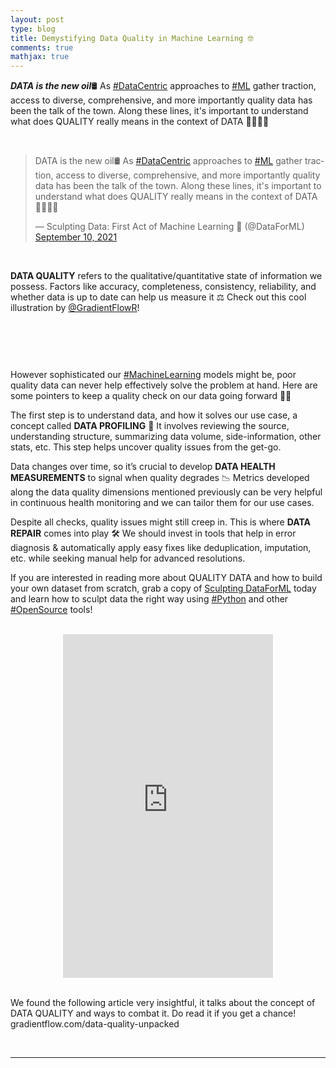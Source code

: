 ```yaml
---
layout: post
type: blog
title: Demystifying Data Quality in Machine Learning 🤓
comments: true
mathjax: true
---
```


<p><strong><em>DATA is the new oil</em></strong>🛢️ As <a href="https://twitter.com/hashtag/DataCentric">#DataCentric</a> approaches to <a href="https://twitter.com/hashtag/ML">#ML</a> gather traction, access to diverse, comprehensive, and more importantly quality data has been the talk of the town. Along these lines, it's important to understand what does QUALITY really means in the context of DATA 🔢🧵👇🏻</p>

</br>

<blockquote class="twitter-tweet"><p lang="en" dir="ltr">DATA is the new oil🛢️ As <a href="https://twitter.com/hashtag/DataCentric?src=hash&amp;ref_src=twsrc%5Etfw">#DataCentric</a> approaches to <a href="https://twitter.com/hashtag/ML?src=hash&amp;ref_src=twsrc%5Etfw">#ML</a> gather traction, access to diverse, comprehensive, and more importantly quality data has been the talk of the town. Along these lines, it&#39;s important to understand what does QUALITY really means in the context of DATA 🔢🧵👇🏻</p>&mdash; Sculpting Data: First Act of Machine Learning 📖 (@DataForML) <a href="https://twitter.com/DataForML/status/1436215505782673421?ref_src=twsrc%5Etfw">September 10, 2021</a></blockquote> <script async src="https://platform.twitter.com/widgets.js" charset="utf-8"></script>

</br>

<p><strong>DATA QUALITY</strong> refers to the qualitative/quantitative state of information we possess. Factors like accuracy, completeness, consistency, reliability, and whether data is up to date can help us measure it ⚖️ Check out this cool illustration by <a href="https://twitter.com/GradientFlowR">@GradientFlowR</a>!</p>

</br>

<figure class="wp-block-image"><img src="https://pbs.twimg.com/media/E-50EQxVIAA--sb.jpg" alt=""/></figure>

</br>

<p>However sophisticated our <a href="https://twitter.com/hashtag/MachineLearning">#MachineLearning</a> models might be, poor quality data can never help effectively solve the problem at hand. Here are some pointers to keep a quality check on our data going forward 🤟🏻</p>

<p>The first step is to understand data, and how it solves our use case, a concept called <strong>DATA PROFILING</strong> 🥸 It involves reviewing the source, understanding structure, summarizing data volume, side-information, other stats, etc. This step helps uncover quality issues from the get-go.</p>

<p>Data changes over time, so it’s crucial to develop <strong>DATA HEALTH MEASUREMENTS</strong> to signal when quality degrades 📉 Metrics developed along the data quality dimensions mentioned previously can be very helpful in continuous health monitoring and we can tailor them for our use cases.</p>

<p>Despite all checks, quality issues might still creep in. This is where <strong>DATA REPAIR</strong> comes into play 🛠️ We should invest in tools that help in error diagnosis &amp; automatically apply easy fixes like deduplication, imputation, etc. while seeking manual help for advanced resolutions.</p>

<p>If you are interested in reading more about QUALITY DATA and how to build your own dataset from scratch, grab a copy of <a href="https://www.amazon.com/dp/B08RN47C5T">Sculpting DataForML</a> today and learn how to sculpt data the right way using <a href="https://twitter.com/hashtag/Python">#Python</a> and other <a href="https://twitter.com/hashtag/OpenSource">#OpenSource</a> tools!</p>

</br>
 
 <center>
  <iframe type="text/html" width="336" height="550" frameborder="0" allowfullscreen style="max-width:100%" src="https://read.amazon.com/kp/card?asin=B08RN47C5T&preview=inline&linkCode=kpe&ref_=cm_sw_r_kb_dp_SM5Z75YRJTFFDKF860QN&tag=mobile0a1329f-20" ></iframe>
 </center>
 
 </br>
 
 <p>We found the following article very insightful, it talks about the concept of DATA QUALITY and ways to combat it. Do read it if you get a chance! gradientflow.com/data-quality-unpacked</p>
 

</br>
<hr>
